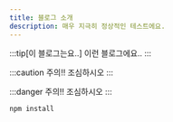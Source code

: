 ```yaml
---
title: 블로그 소개
description: 매우 지극히 정상적인 테스트에요.
---
```


:::tip[이 블로그는요..]
이런 블로그에요..
:::

:::caution
주의!! 조심하시오
:::

:::danger
주의!! 조심하시오
:::

```bash title="Installing dependencies…"
npm install
```
